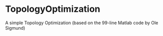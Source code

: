 TopologyOptimization
====================

A simple Topology Optimization (based on the 99-line Matlab code by Ole Sigmund)